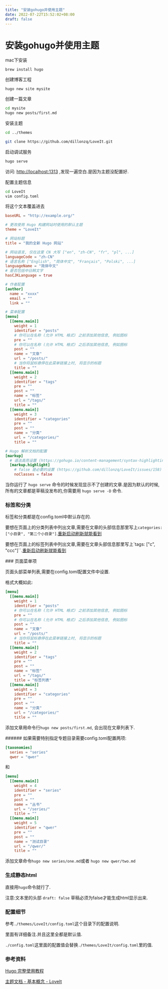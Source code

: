 ```yaml
---
title: "安装gohugo并使用主题"
date: 2022-07-22T15:52:02+08:00
draft: false
---
```


# 安装gohugo并使用主题

mac下安装

`brew install hugo`

创建博客工程

`hugo new site mysite`

创建一篇文章

```bash
cd mysite
hugo new posts/first.md
```

安装主题

```bash
cd ../themes

git clone https://github.com/dillonzq/LoveIt.git
```

启动调试服务

```bash
hugo serve
```

访问: [http://localhost:1313](http://localhost:1313) ,发现一遍空白.是因为主题没配置好.

配置主题信息

```bash
cd LoveIt
vim config.toml
```

将这个文本覆盖进去

```toml
baseURL = "http://example.org/"

# 更改使用 Hugo 构建网站时使用的默认主题
theme = "LoveIt"

# 网站标题
title = "我的全新 Hugo 网站"

# 网站语言, 仅在这里 CN 大写 ["en", "zh-CN", "fr", "pl", ...]
languageCode = "zh-CN"
# 语言名称 ["English", "简体中文", "Français", "Polski", ...]
languageName = "简体中文"
# 是否包括中日韩文字
hasCJKLanguage = true

# 作者配置
[author]
  name = "xxxx"
  email = ""
  link = ""

# 菜单配置
[menu]
  [[menu.main]]
    weight = 1
    identifier = "posts"
    # 你可以在名称 (允许 HTML 格式) 之前添加其他信息, 例如图标
    pre = ""
    # 你可以在名称 (允许 HTML 格式) 之后添加其他信息, 例如图标
    post = ""
    name = "文章"
    url = "/posts/"
    # 当你将鼠标悬停在此菜单链接上时, 将显示的标题
    title = ""
  [[menu.main]]
    weight = 2
    identifier = "tags"
    pre = ""
    post = ""
    name = "标签"
    url = "/tags/"
    title = ""
  [[menu.main]]
    weight = 3
    identifier = "categories"
    pre = ""
    post = ""
    name = "分类"
    url = "/categories/"
    title = ""

# Hugo 解析文档的配置
[markup]
  # 语法高亮设置 (https://gohugo.io/content-management/syntax-highlighting)
  [markup.highlight]
    # false 是必要的设置 (https://github.com/dillonzq/LoveIt/issues/158)
    noClasses = false
```

当你运行了 `hugo serve` 命令的时候发现显示不了创建的文章.是因为默认的时候,所有的文章都是草稿没发布的,你需要用 `hugo serve -D` 命令.


### 标签和分类

标签和分类都是在config.toml中默认存在的.

要想在页面上的分类列表中列出文章,需要在文章的头部信息那里写上`categories: ["小目录", "第二个小目录"]`.<u>重新启动刷新就能看到</u>

要想在页面上的标签列表中列出文章,需要在文章头部信息那里写上`tags: ["c", "ccc"]``.<u>重新启动刷新就能看到</u>

### 页面菜单项

页面头部菜单列表,需要在config.toml配置文件中设置.

格式大概如此:

```toml
[menu]
  [[menu.main]]
    weight = 1
    identifier = "posts"
    # 你可以在名称 (允许 HTML 格式) 之前添加其他信息, 例如图标
    pre = ""
    # 你可以在名称 (允许 HTML 格式) 之后添加其他信息, 例如图标
    post = ""
    name = "文章"
    url = "/posts/"
    # 当你将鼠标悬停在此菜单链接上时, 将显示的标题
    title = ""
  [[menu.main]]
    weight = 2
    identifier = "tags"
    pre = ""
    post = ""
    name = "标签"
    url = "/tags/"
    title = "标签列表"
  [[menu.main]]
    weight = 3
    identifier = "categories"
    pre = ""
    post = ""
    name = "分类"
    url = "/categories/"
    title = ""
```

添加文章用命令行`hugo new posts/first.md`, 会出现在文章列表下.

###### 如果需要特别指定专题目录需要config.toml配置两项:

```toml
[taxonomies]
  series = "series"
  qwer = "qwer"
```

和

```toml
[menu]
  [[menu.main]]
    weight = 4
    identifier = "series"
    pre = ""
    post = ""
    name = "丛书"
    url = "/series/"
    title = ""
  [[menu.main]]
    weight = 5
    identifier = "qwer"
    pre = ""
    post = ""
    name = "测试目录"
    url = "/qwer/"
    title = ""
```

添加文章命令`hugo new series/one.md`或者 `hugo new qwer/two.md`

### 生成静态html

直接用`hugo`命令就行了.

注意:文本里的头部 `draft: false` 草稿必须为false才能生成html显示出来.


### 配置细节

参考`./themes/LoveIt/config.toml`这个目录下的配置说明.

里面有详细备注.并且这里全都是默认值.

`./config.toml`这里面的配置值会替换`./themes/LoveIt/config.toml`里的值.

### 参考资料

[Hugo 完整使用教程](https://www.jianshu.com/p/b979669cf706)

[主题文档 - 基本概念 - LoveIt](https://hugoloveit.com/zh-cn/theme-documentation-basics/)